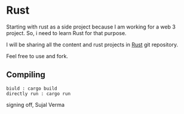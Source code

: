 # Rust 

Starting with rust as a side project because I am working for a web 3 project.
So, i need to learn Rust for that purpose.

I will be sharing all the content and rust projects in [Rust](https://github.com/sujalxverma/Rust.git) git repository.

Feel free to use and fork.

## Compiling
```terminal
biuld : cargo build
directly run : cargo run
```

signing off,
Sujal Verma
